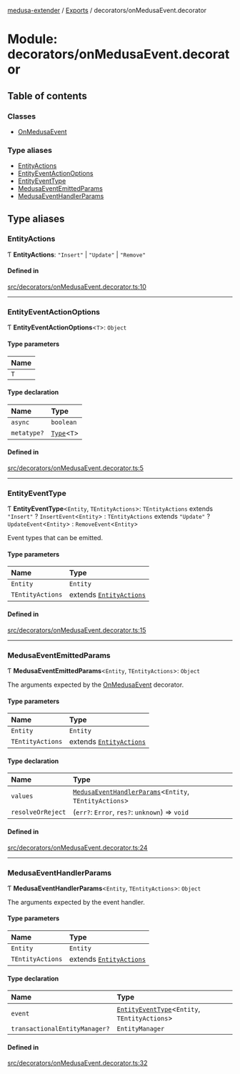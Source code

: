 [medusa-extender](../README.md) / [Exports](../modules.md) / decorators/onMedusaEvent.decorator

# Module: decorators/onMedusaEvent.decorator

## Table of contents

### Classes

- [OnMedusaEvent](../classes/decorators_onMedusaEvent_decorator.OnMedusaEvent.md)

### Type aliases

- [EntityActions](decorators_onMedusaEvent_decorator.md#entityactions)
- [EntityEventActionOptions](decorators_onMedusaEvent_decorator.md#entityeventactionoptions)
- [EntityEventType](decorators_onMedusaEvent_decorator.md#entityeventtype)
- [MedusaEventEmittedParams](decorators_onMedusaEvent_decorator.md#medusaeventemittedparams)
- [MedusaEventHandlerParams](decorators_onMedusaEvent_decorator.md#medusaeventhandlerparams)

## Type aliases

### EntityActions

Ƭ **EntityActions**: ``"Insert"`` \| ``"Update"`` \| ``"Remove"``

#### Defined in

[src/decorators/onMedusaEvent.decorator.ts:10](https://github.com/adrien2p/medusa-extender/blob/80bf51f/src/decorators/onMedusaEvent.decorator.ts#L10)

___

### EntityEventActionOptions

Ƭ **EntityEventActionOptions**<`T`\>: `Object`

#### Type parameters

| Name |
| :------ |
| `T` |

#### Type declaration

| Name | Type |
| :------ | :------ |
| `async` | `boolean` |
| `metatype?` | [`Type`](../interfaces/types.Type.md)<`T`\> |

#### Defined in

[src/decorators/onMedusaEvent.decorator.ts:5](https://github.com/adrien2p/medusa-extender/blob/80bf51f/src/decorators/onMedusaEvent.decorator.ts#L5)

___

### EntityEventType

Ƭ **EntityEventType**<`Entity`, `TEntityActions`\>: `TEntityActions` extends ``"Insert"`` ? `InsertEvent`<`Entity`\> : `TEntityActions` extends ``"Update"`` ? `UpdateEvent`<`Entity`\> : `RemoveEvent`<`Entity`\>

Event types that can be emitted.

#### Type parameters

| Name | Type |
| :------ | :------ |
| `Entity` | `Entity` |
| `TEntityActions` | extends [`EntityActions`](decorators_onMedusaEvent_decorator.md#entityactions) |

#### Defined in

[src/decorators/onMedusaEvent.decorator.ts:15](https://github.com/adrien2p/medusa-extender/blob/80bf51f/src/decorators/onMedusaEvent.decorator.ts#L15)

___

### MedusaEventEmittedParams

Ƭ **MedusaEventEmittedParams**<`Entity`, `TEntityActions`\>: `Object`

The arguments expected by the [OnMedusaEvent](../classes/decorators_onMedusaEvent_decorator.OnMedusaEvent.md) decorator.

#### Type parameters

| Name | Type |
| :------ | :------ |
| `Entity` | `Entity` |
| `TEntityActions` | extends [`EntityActions`](decorators_onMedusaEvent_decorator.md#entityactions) |

#### Type declaration

| Name | Type |
| :------ | :------ |
| `values` | [`MedusaEventHandlerParams`](decorators_onMedusaEvent_decorator.md#medusaeventhandlerparams)<`Entity`, `TEntityActions`\> |
| `resolveOrReject` | (`err?`: `Error`, `res?`: `unknown`) => `void` |

#### Defined in

[src/decorators/onMedusaEvent.decorator.ts:24](https://github.com/adrien2p/medusa-extender/blob/80bf51f/src/decorators/onMedusaEvent.decorator.ts#L24)

___

### MedusaEventHandlerParams

Ƭ **MedusaEventHandlerParams**<`Entity`, `TEntityActions`\>: `Object`

The arguments expected by the event handler.

#### Type parameters

| Name | Type |
| :------ | :------ |
| `Entity` | `Entity` |
| `TEntityActions` | extends [`EntityActions`](decorators_onMedusaEvent_decorator.md#entityactions) |

#### Type declaration

| Name | Type |
| :------ | :------ |
| `event` | [`EntityEventType`](decorators_onMedusaEvent_decorator.md#entityeventtype)<`Entity`, `TEntityActions`\> |
| `transactionalEntityManager?` | `EntityManager` |

#### Defined in

[src/decorators/onMedusaEvent.decorator.ts:32](https://github.com/adrien2p/medusa-extender/blob/80bf51f/src/decorators/onMedusaEvent.decorator.ts#L32)
